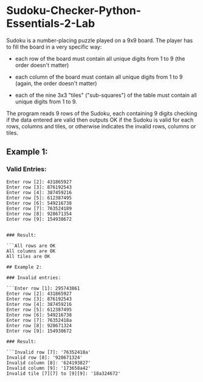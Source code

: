 # Sudoku-Checker-Python-Essentials-2-Lab

Sudoku is a number-placing puzzle played on a 9x9 board. The player has to fill the board in a very specific way:

- each row of the board must contain all unique digits from 1 to 9 (the order doesn't matter)

- each column of the board must contain all unique digits from 1 to 9 (again, the order doesn't matter)

- each of the nine 3x3 "tiles" ("sub-squares") of the table must contain all unique digits from 1 to 9.

The program reads 9 rows of the Sudoku, each containing 9 digits checking if the data entered are valid then outputs OK if the Sudoku is valid for each rows, columns and tiles, or otherwise indicates the invalid rows, columns or tiles.

## Example 1:

### Valid Entries:

```Enter row [1]: 295743861
Enter row [2]: 431865927
Enter row [3]: 876192543
Enter row [4]: 387459216
Enter row [5]: 612387495
Enter row [6]: 549216738
Enter row [7]: 763524189
Enter row [8]: 928671354
Enter row [9]: 154938672


### Result:

```All rows are OK
All columns are OK
All tiles are OK

## Example 2:

### Invalid entries:

```Enter row [1]: 295743861
Enter row [2]: 431865927
Enter row [3]: 876192543
Enter row [4]: 387459216
Enter row [5]: 612387495
Enter row [6]: 549216738
Enter row [7]: 76352418a
Enter row [8]: 928671324
Enter row [9]: 154938672

### Result:

```Invalid row [7]: '76352418a'
Invalid row [8]: '928671324'
Invalid column [8]: '624193827'
Invalid column [9]: '173658a42'
Invalid tile [7][7] to [9][9]: '18a324672'


